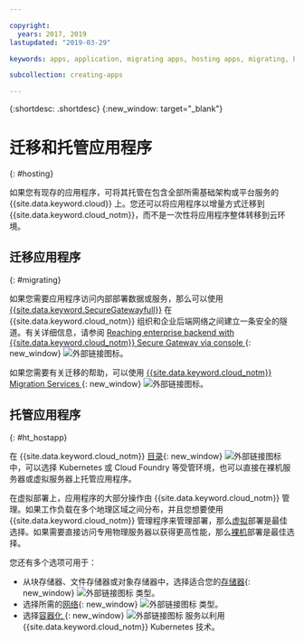 ```yaml
---

copyright:
  years: 2017, 2019
lastupdated: "2019-03-29"

keywords: apps, application, migrating apps, hosting apps, migrating, hosting, migration

subcollection: creating-apps

---
```


{:shortdesc: .shortdesc}
{:new_window: target="_blank"}

# 迁移和托管应用程序
{: #hosting}

如果您有现存的应用程序，可将其托管在包含全部所需基础架构或平台服务的 {{site.data.keyword.cloud}} 上。您还可以将应用程序以增量方式迁移到 {{site.data.keyword.cloud_notm}}，而不是一次性将应用程序整体转移到云环境。

## 迁移应用程序
{: #migrating}

如果您需要应用程序访问内部部署数据或服务，那么可以使用 [{{site.data.keyword.SecureGatewayfull}}](/docs/services/SecureGateway?topic=securegateway-getting-started-with-sg#getting-started-with-sg) 在 {{site.data.keyword.cloud_notm}} 组织和企业后端网络之间建立一条安全的隧道。有关详细信息，请参阅 [Reaching enterprise backend with {{site.data.keyword.cloud_notm}} Secure Gateway via console ](https://developer.ibm.com/bluemix/2015/04/01/reaching-enterprise-backend-bluemix-secure-gateway/){: new_window} ![外部链接图标](../icons/launch-glyph.svg "外部链接图标")。

如果您需要有关迁移的帮助，可以使用 [{{site.data.keyword.cloud_notm}} Migration Services ](https://www.ibm.com/cloud/migration-services){: new_window} ![外部链接图标](../icons/launch-glyph.svg "外部链接图标")。

## 托管应用程序
{: #ht_hostapp}

在 {{site.data.keyword.cloud_notm}} [目录](https://{DomainName}/catalog/?taxonomyNavigation=apps){: new_window} ![外部链接图标](../icons/launch-glyph.svg "外部链接图标") 中，可以选择 Kubernetes 或 Cloud Foundry 等受管环境，也可以直接在裸机服务器或虚拟服务器上托管应用程序。

在虚拟部署上，应用程序的大部分操作由 {{site.data.keyword.cloud_notm}} 管理。如果工作负载在多个地理区域之间分布，并且您想要使用 {{site.data.keyword.cloud_notm}} 管理程序来管理部署，那么[虚拟](/docs/vsi?topic=virtual-servers-about-virtual-servers#about-virtual-servers)部署是最佳选择。如果需要直接访问专用物理服务器以获得更高性能，那么[裸机](/docs/bare-metal?topic=bare-metal-bm-getting-started#getting-started)部署是最佳选择。

您还有多个选项可用于：
* 从块存储器、文件存储器或对象存储器中，选择适合您的[存储器](https://{DomainName}/catalog/?taxonomyNavigation=apps&category=slstorage){: new_window} ![外部链接图标](../icons/launch-glyph.svg "外部链接图标") 类型。
* 选择所需的[网络](https://{DomainName}/catalog/?taxonomyNavigation=apps&category=slnetwork){: new_window} ![外部链接图标](../icons/launch-glyph.svg "外部链接图标") 类型。
* 选择[容器化 ](https://{DomainName}/catalog/?taxonomyNavigation=apps&category=containers){: new_window} ![外部链接图标](../icons/launch-glyph.svg "外部链接图标") 服务以利用 {{site.data.keyword.cloud_notm}} Kubernetes 技术。
